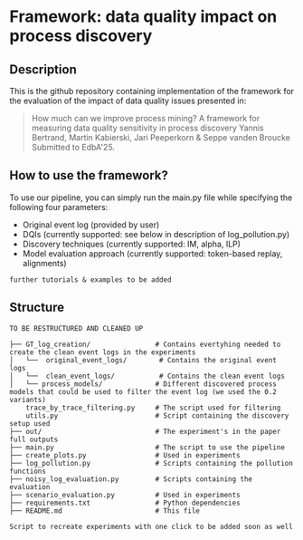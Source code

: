 # Framework: data quality impact on process discovery

## Description

This is the github repository containing implementation of the framework for the evaluation of the impact of data quality issues presented in:
> How much can we improve process mining? A framework for measuring data quality sensitivity in process discovery
> Yannis Bertrand, Martin Kabierski, Jari Peeperkorn & Seppe vanden Broucke
> Submitted to EdbA'25.


## How to use the framework?

To use our pipeline, you can simply run the main.py file while specifying the following four parameters:
- Original event log (provided by user)
- DQIs (currently supported: see below in description of log_pollution.py)
- Discovery techniques (currently supported: IM, alpha, ILP)
- Model evaluation approach (currently supported: token-based replay, alignments)

```further tutorials & examples to be added```

## Structure

```TO BE RESTRUCTURED AND CLEANED UP```

```
├── GT_log_creation/                # Contains evertyhing needed to create the clean event logs in the experiments
│   └──  original_event_logs/        # Contains the original event logs
│   └──  clean_event_logs/           # Contains the clean event logs
│   └── process_models/             # Different discovered process models that could be used to filter the event log (we used the 0.2 variants)
    trace_by_trace_filtering.py     # The script used for filtering
    utils.py                        # Script containing the discovery setup used
├── out/                            # The experiment's in the paper full outputs 
├── main.py                         # The script to use the pipeline
├── create_plots.py                 # Used in experiments
├── log_pollution.py                # Scripts containing the pollution functions
├── noisy_log_evaluation.py         # Scripts containing the evaluation
├── scenario_evaluation.py          # Used in experiments
├── requirements.txt                # Python dependencies
├── README.md                       # This file
```

```Script to recreate experiments with one click to be added soon as well```
